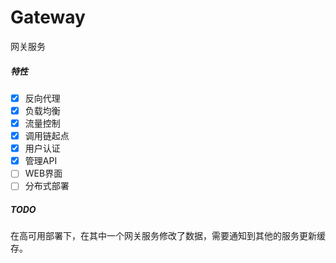 # Gateway

网关服务

##### 特性

* [X] 反向代理
* [X] 负载均衡
* [X] 流量控制
* [X] 调用链起点
* [X] 用户认证
* [X] 管理API
* [ ] WEB界面
* [ ] 分布式部署

##### TODO

在高可用部署下，在其中一个网关服务修改了数据，需要通知到其他的服务更新缓存。
